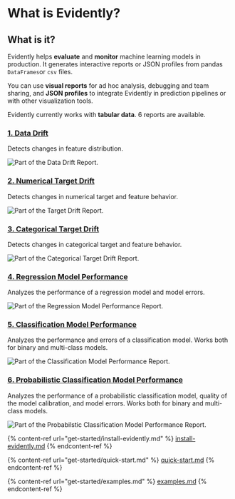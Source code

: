 # What is Evidently?

## What is it?

Evidently helps **evaluate** and **monitor** machine learning models in production. It generates interactive reports or JSON profiles from pandas `DataFrames`or `csv` files.&#x20;

You can use **visual reports** for ad hoc analysis, debugging and team sharing, and **JSON profiles** to integrate Evidently in prediction pipelines or with other visualization tools.

Evidently currently works with **tabular data**. 6 reports are available.

### [1. Data Drift](reports/data-drift.md)

Detects changes in feature distribution.

![Part of the Data Drift Report.](.gitbook/assets/evidently\_github.png)

### [2. Numerical Target Drift](reports/num-target-drift.md)

Detects changes in numerical target and feature behavior.

![Part of the Target Drift Report.](.gitbook/assets/evidently\_num\_target\_drift\_github.png)

### [3. Categorical Target Drift](reports/categorical-target-drift.md)

Detects changes in categorical target and feature behavior.

![Part of the Categorical Target Drift Report.](.gitbook/assets/evidently\_cat\_target\_drift\_github.png)

### [4. Regression Model Performance](reports/reg-performance.md)

Analyzes the performance of a regression model and model errors.

![Part of the Regression Model Performance Report.](.gitbook/assets/evidently\_regression\_performance\_report\_github.png)

### [5. Classification Model Performance](reports/classification-performance.md)

Analyzes the performance and errors of a classification model. Works both for binary and multi-class models.

![Part of the Classification Model Performance Report.](.gitbook/assets/evidently\_classification\_performance\_report\_github.png)

### [6. Probabilistic Classification Model Performance](reports/probabilistic-classification-performance.md)

Analyzes the performance of a probabilistic classification model, quality of the model calibration, and model errors. Works both for binary and multi-class models.

![Part of the Probabilstic Classification Model Performance Report.](.gitbook/assets/evidently\_prob\_classification\_performance\_report\_github.png)

{% content-ref url="get-started/install-evidently.md" %}
[install-evidently.md](install-evidently.md)
{% endcontent-ref %}

{% content-ref url="get-started/quick-start.md" %}
[quick-start.md](quick-start.md)
{% endcontent-ref %}

{% content-ref url="get-started/examples.md" %}
[examples.md](examples.md)
{% endcontent-ref %}



